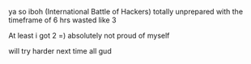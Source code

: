 ya so iboh (International Battle of Hackers)
totally unprepared with the timeframe of 6 hrs 
wasted like 3 

At least i got 2 =) 
absolutely not proud of myself 

will try harder next time 
all gud
